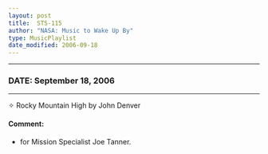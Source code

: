 ```yaml
---
layout: post
title:  STS-115
author: "NASA: Music to Wake Up By"
type: MusicPlaylist
date_modified: 2006-09-18
---
```


----
### DATE: September 18, 2006
----
✧ Rocky Mountain High by John Denver

#### Comment:
* for Mission Specialist Joe Tanner.

